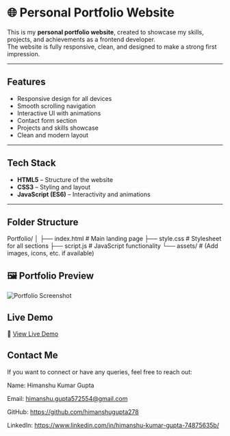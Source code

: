 # 🌐 Personal Portfolio Website

This is my **personal portfolio website**, created to showcase my skills, projects, and achievements as a frontend developer.  
The website is fully responsive, clean, and designed to make a strong first impression.

---

##  Features

- Responsive design for all devices   
- Smooth scrolling navigation  
- Interactive UI with animations  
- Contact form section  
- Projects and skills showcase  
- Clean and modern layout  

---

##  Tech Stack

- **HTML5** – Structure of the website  
- **CSS3** – Styling and layout  
- **JavaScript (ES6)** – Interactivity and animations  

---

##  Folder Structure

Portfolio/
│
├── index.html # Main landing page
├── style.css # Stylesheet for all sections
├── script.js # JavaScript functionality
└── assets/ # (Add images, icons, etc. if available)

## 🖼️ Portfolio Preview

![Portfolio Screenshot](assets/portfolio-screenshot.png)

## Live Demo
🔗 [View Live Demo](https://your-username.github.io/Portfolio/)  

## Contact Me

If you want to connect or have any queries, feel free to reach out:

Name: Himanshu Kumar Gupta

Email: himanshu.gupta572554@gmail.com

GitHub: https://github.com/himanshugupta278

LinkedIn: https://www.linkedin.com/in/himanshu-kumar-gupta-74875635b/